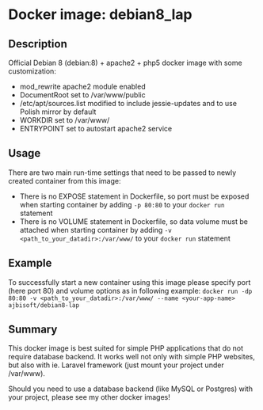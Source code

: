 # Docker image: debian8_lap

## Description

Official Debian 8 (debian:8) + apache2 + php5 docker image with some customization:
* mod_rewrite apache2 module enabled
* DocumentRoot set to /var/www/public
* /etc/apt/sources.list modified to include jessie-updates and to use Polish mirror by default
* WORKDIR set to /var/www/
* ENTRYPOINT set to autostart apache2 service

## Usage

There are two main run-time settings that need to be passed to newly created container from this image:
* There is no EXPOSE statement in Dockerfile, so port must be exposed when starting container by adding `-p 80:80` to your `docker run` statement
* There is no VOLUME statement in Dockerfile, so data volume must be attached when starting container by adding `-v <path_to_your_datadir>:/var/www/` to your `docker run` statement

## Example

To successfully start a new container using this image please specify port (here port 80) and volume options as in following example:
`docker run -dp 80:80 -v <path_to_your_datadir>:/var/www/ --name <your-app-name> ajbisoft/debian8-lap`

## Summary

This docker image is best suited for simple PHP applications that do not require database backend. It works well not only with simple PHP websites, but also with ie. Laravel framework (just mount your project under /var/www).

Should you need to use a database backend (like MySQL or Postgres) with your project, please see my other docker images!
